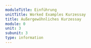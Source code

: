 ```yaml
---
moduleTitle: Einführung
unitTitle: Worked Examples Kurzessay
title: Außergewöhnliches Kurzessay
module: 0
unit: 3
subunit: 3
type: information
---
```

